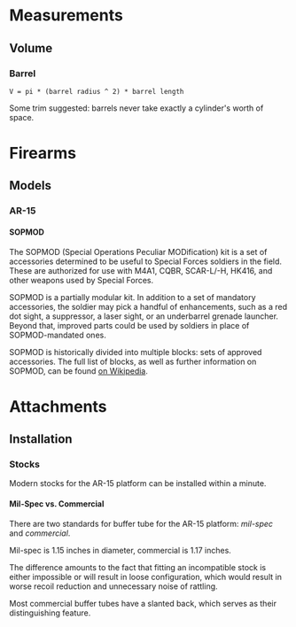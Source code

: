 # Measurements

## Volume

### Barrel

`V = pi * (barrel radius ^ 2) * barrel length`

Some trim suggested: barrels never take exactly a cylinder's worth of space.


# Firearms

## Models

### AR-15

#### SOPMOD

The SOPMOD (Special Operations Peculiar MODification) kit is a set of accessories determined to be useful to Special Forces soldiers in the field. These are authorized for use with M4A1, CQBR, SCAR-L/-H, HK416, and other weapons used by Special Forces.

SOPMOD is a partially modular kit. In addition to a set of mandatory accessories, the soldier may pick a handful of enhancements, such as a red dot sight, a suppressor, a laser sight, or an underbarrel grenade launcher. Beyond that, improved parts could be used by soldiers in place of SOPMOD-mandated ones.

SOPMOD is historically divided into multiple blocks: sets of approved accessories. The full list of blocks, as well as further information on SOPMOD, can be found [on Wikipedia](https://en.wikipedia.org/wiki/SOPMOD).


# Attachments

## Installation


### Stocks

Modern stocks for the AR-15 platform can be installed within a minute.


#### Mil-Spec vs. Commercial

There are two standards for buffer tube for the AR-15 platform: *mil-spec* and *commercial*.

Mil-spec is 1.15 inches in diameter, commercial is 1.17 inches.

The difference amounts to the fact that fitting an incompatible stock is either impossible or will result in loose configuration, which would result in worse recoil reduction and unnecessary noise of rattling.

Most commercial buffer tubes have a slanted back, which serves as their distinguishing feature.